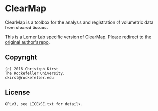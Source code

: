 ClearMap
========

ClearMap is a toolbox for the analysis and registration of volumetric data
from cleared tissues.

This is a Lerner Lab specific version of ClearMap. Please redirect to the
[original author's repo](https://github.com/ChristophKirst/ClearMap).


Copyright
---------
    (c) 2016 Christoph Kirst
    The Rockefeller University, 
    ckirst@rockefeller.edu

License
-------
    GPLv3, see LICENSE.txt for details.




